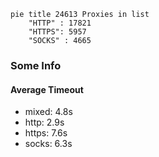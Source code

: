 
```mermaid
pie title 24613 Proxies in list
    "HTTP" : 17821
    "HTTPS": 5957
    "SOCKS" : 4665
```

### Some Info
#### Average Timeout

- mixed: 4.8s
- http: 2.9s
- https: 7.6s
- socks: 6.3s
